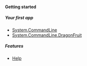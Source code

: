 #### Getting started
##### Your first app
* [System.CommandLine](Your-first-app-with-System.CommandLine)
* [System.CommandLine.DragonFruit](Your-first-app-with-System.CommandLine.DragonFruit)

##### Features
* [Help](Fetures-overview#get-help)
